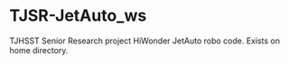 # TJSR-JetAuto_ws
TJHSST Senior Research project HiWonder JetAuto robo code. Exists on home directory.
